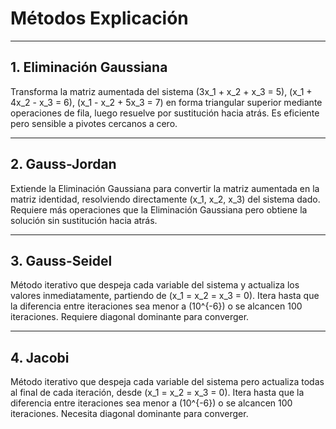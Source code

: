 # Métodos Explicación

---

## 1. Eliminación Gaussiana

Transforma la matriz aumentada del sistema \(3x_1 + x_2 + x_3 = 5\), \(x_1 + 4x_2 - x_3 = 6\), \(x_1 - x_2 + 5x_3 = 7\) en forma triangular superior mediante operaciones de fila, luego resuelve por sustitución hacia atrás. Es eficiente pero sensible a pivotes cercanos a cero.

---

## 2. Gauss-Jordan

Extiende la Eliminación Gaussiana para convertir la matriz aumentada en la matriz identidad, resolviendo directamente \(x_1, x_2, x_3\) del sistema dado. Requiere más operaciones que la Eliminación Gaussiana pero obtiene la solución sin sustitución hacia atrás.

---

## 3. Gauss-Seidel

Método iterativo que despeja cada variable del sistema y actualiza los valores inmediatamente, partiendo de \(x_1 = x_2 = x_3 = 0\). Itera hasta que la diferencia entre iteraciones sea menor a \(10^{-6}\) o se alcancen 100 iteraciones. Requiere diagonal dominante para converger.

---

## 4. Jacobi

Método iterativo que despeja cada variable del sistema pero actualiza todas al final de cada iteración, desde \(x_1 = x_2 = x_3 = 0\). Itera hasta que la diferencia entre iteraciones sea menor a \(10^{-6}\) o se alcancen 100 iteraciones. Necesita diagonal dominante para converger.
